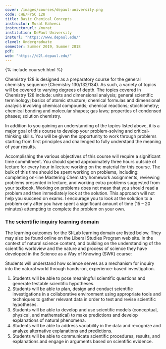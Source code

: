 ```yaml
---
cover: /images/courses/depaul-university.png
code: CHE/FYSC 128
title: Basic Chemical Concepts
instructor: Murat Kahveci
instructorurl: /murat
institution: DePaul University
insturl: "https://www.depaul.edu/"
clevel: Undergraduate
semester: Summer 2019, Summer 2018
pdf:
web: "https://d2l.depaul.edu/"
---
```

{% include courseh.html %}

Chemistry 128 is designed as a preparatory course for the general chemistry sequence (Chemistry 130/132/134). As such, a variety of topics will be covered to varying degrees of depth. The topics covered in Chemistry 128 include: units and dimensional analysis; general scientific terminology; basics of atomic structure; chemical formulas and dimensional analysis involving chemical compounds; chemical reactions; stoichiometry; chemical bonding and molecular shapes; gas laws; properties of condensed phases; solution chemistry.

In addition to you gaining an understanding of the topics listed above, it is a major goal of this course to develop your problem-solving and critical-thinking skills. You will be given the opportunity to work through problems starting from first principles and challenged to fully understand the meaning of your results.

Accomplishing the various objectives of this course will require a significant time commitment. You should spend approximately three hours outside of lecture for every hour in lecture working on the material for this course. The bulk of this time should be spent working on problems, including: completing on-line Mastering Chemistry homework assignments, reviewing problems presented in lecture, and working extra problems suggested from your textbook. Working on problems does not mean that you should read a problem and then immediately look at the solution. This approach will not help you succeed on exams. I encourage you to look at the solution to a problem only after you have spent a significant amount of time (15 – 20 minutes) attempting to complete the problem on your own.

### The scientific inquiry learning domain

The learning outcomes for the SI:Lab learning domain are listed below. They may also be found online on the Liberal Studies Program web site. In the context of natural science content, and building on the understanding of the scientific worldview and the nature and process of science they have developed in the Science as a Way of Knowing (SWK) course:

Students will understand how science serves as a mechanism for inquiry into the natural world through hands-on, experience-based investigation.

1. Students will be able to pose meaningful scientific questions and generate testable scientific hypotheses.
2. Students will be able to plan, design and conduct scientific investigations in a collaborative environment using appropriate tools and techniques to gather relevant data in order to test and revise scientific hypotheses.
3. Students will be able to develop and use scientific models (conceptual, physical, and mathematical) to make predictions and develop explanations of natural phenomena.
4. Students will be able to address variability in the data and recognize and analyze alternative explanations and predictions.
5. Students will be able to communicate scientific procedures, results, and explanations and engage in arguments based on scientific evidence.
